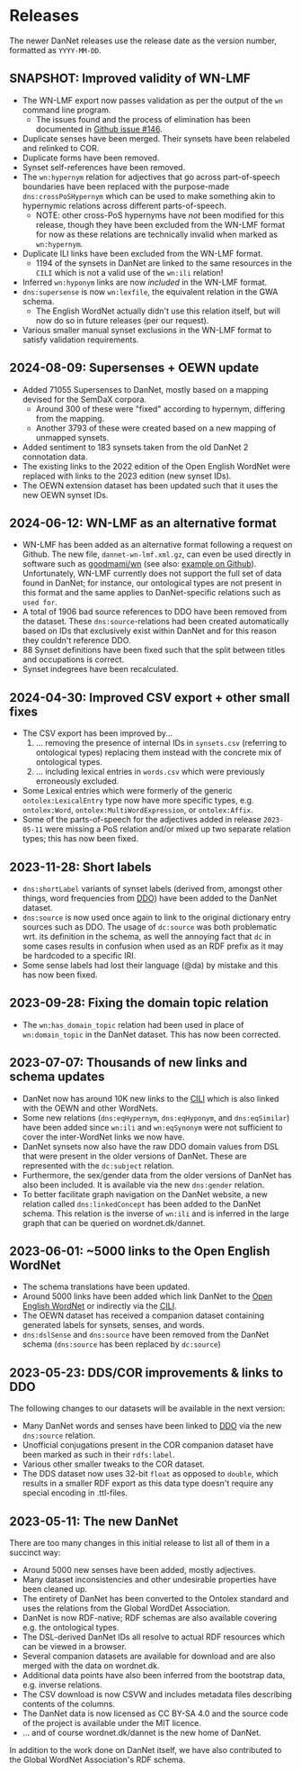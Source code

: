 # Releases
The newer DanNet releases use the release date as the version number, formatted as `YYYY-MM-DD`.

## **SNAPSHOT**: Improved validity of WN-LMF
* The WN-LMF export now passes validation as per the output of the `wn` command line program.
  * The issues found and the process of elimination has been documented in [Github issue #146](https://github.com/kuhumcst/DanNet/issues/146).
* Duplicate senses have been merged. Their synsets have been relabeled and relinked to COR.
* Duplicate forms have been removed.
* Synset self-references have been removed.
* The `wn:hypernym` relation for adjectives that go across part-of-speech boundaries have been replaced with the purpose-made `dns:crossPoSHypernym` which can be used to make something akin to hypernymic relations across different parts-of-speech.
  * NOTE: other cross-PoS hypernyms have *not* been modified for this release, though they have been excluded from the WN-LMF format for now as these relations are technically invalid when marked as `wn:hypernym`.
* Duplicate ILI links have been excluded from the WN-LMF format.
  * 1194 of the synsets in DanNet are linked to the same resources in the `CILI` which is not a valid use of the `wn:ili`  relation!
* Inferred `wn:hyponym` links are now *included* in the WN-LMF format.
* `dns:supersense` is now `wn:lexfile`, the equivalent relation in the GWA schema.
  * The English WordNet actually didn't use this relation itself, but will now do so in future releases (per our request).
* Various smaller manual synset exclusions in the WN-LMF format to satisfy validation requirements.

## **2024-08-09**: Supersenses + OEWN update
* Added 71055 Supersenses to DanNet, mostly based on a mapping devised for the SemDaX corpora.
  * Around 300 of these were "fixed" according to hypernym, differing from the mapping.
  * Another 3793 of these were created based on a new mapping of unmapped synsets.
* Added sentiment to 183 synsets taken from the old DanNet 2 connotation data.
* The existing links to the 2022 edition of the Open English WordNet were replaced with links to the 2023 edition (new synset IDs).
* The OEWN extension dataset has been updated such that it uses the new OEWN synset IDs.

## **2024-06-12**: WN-LMF as an alternative format
* WN-LMF has been added as an alternative format following a request on Github. The new file, `dannet-wn-lmf.xml.gz`, can even be used directly in software such as  [goodmami/wn](https://github.com/goodmami/wn) (see also:  [example on Github](https://github.com/kuhumcst/DanNet/blob/master/examples/wn_lmf_query.py)). Unfortunately, WN-LMF currently does not support the full set of data found in DanNet; for instance, our ontological types are not present in this format and the same applies to DanNet-specific relations such as `used for`.
* A total of 1906 bad source references to DDO have been removed from the dataset. These `dns:source`-relations had been created automatically based on IDs that exclusively exist within DanNet and for this reason they couldn't reference DDO.
* 88 Synset definitions have been fixed such that the split between titles and occupations is correct.
* Synset indegrees have been recalculated.

## **2024-04-30**: Improved CSV export + other small fixes
* The CSV export has been improved by...
  1. ... removing the presence of internal IDs in `synsets.csv` (referring to ontological types) replacing them instead with the concrete mix of ontological types.
  2. ... including lexical entries in `words.csv` which were previously erroneously excluded. 
* Some Lexical entries which were formerly of the generic `ontolex:LexicalEntry` type now have more specific types, e.g. `ontolex:Word`, `ontolex:MultiWordExpression`, or `ontolex:Affix`.
* Some of the parts-of-speech for the adjectives added in release `2023-05-11` were missing a PoS relation and/or mixed up two separate relation types; this has now been fixed.

## **2023-11-28**: Short labels
* `dns:shortLabel` variants of synset labels (derived from, amongst other things, word frequencies from [DDO](https://ordnet.dk/ddo)) have been added to the DanNet dataset.
* `dns:source` is now used once again to link to the original dictionary entry sources such as DDO. The usage of `dc:source` was both problematic wrt. its definition in the schema, as well the annoying fact that `dc` in some cases results in confusion when used as an RDF prefix as it may be hardcoded to a specific IRI.
* Some sense labels had lost their language (@da) by mistake and this has now been fixed.

## **2023-09-28**: Fixing the domain topic relation
* The `wn:has_domain_topic` relation had been used in place of `wn:domain_topic` in the DanNet dataset. This has now been corrected.

## **2023-07-07**: Thousands of new links and schema updates
* DanNet now has around 10K new links to the [CILI](https://github.com/globalwordnet/cili) which is also linked with the OEWN and other WordNets.
* Some new relations (`dns:eqHypernym`, `dns:eqHyponym`, and `dns:eqSimilar`) have been added since `wn:ili` and `wn:eqSynonym` were not sufficient to cover the inter-WordNet links we now have.
* DanNet synsets now also have the raw DDO domain values from DSL that were present in the older versions of DanNet. These are represented with the `dc:subject` relation.
* Furthermore, the sex/gender data from the older versions of DanNet has also been included. It is available via the new `dns:gender` relation.
* To better facilitate graph navigation on the DanNet website, a new relation called `dns:linkedConcept` has been added to the DanNet schema. This relation is the inverse of `wn:ili` and is inferred in the large graph that can be queried on wordnet.dk/dannet.

## **2023-06-01**: ~5000 links to the Open English WordNet
* The schema translations have been updated.
* Around 5000 links have been added which link DanNet to the [Open English WordNet](https://github.com/globalwordnet/english-wordnet) or indirectly via the [CILI](https://github.com/globalwordnet/cili).
* The OEWN dataset has received a companion dataset containing generated labels for synsets, senses, and words.
* `dns:dslSense` and `dns:source` have been removed from the DanNet schema (`dns:source` has been replaced by `dc:source`)

## **2023-05-23**: DDS/COR improvements & links to DDO
The following changes to our datasets will be available in the next version:

* Many DanNet words and senses have been linked to [DDO](https://ordnet.dk/ddo) via the new `dns:source` relation.
* Unofficial conjugations present in the COR companion dataset have been marked as such in their `rdfs:label`.
* Various other smaller tweaks to the COR dataset.
* The DDS dataset now uses 32-bit `float` as opposed to `double`, which results in a smaller RDF export as this data type doesn't require any special encoding in .ttl-files.

## **2023-05-11**: The new DanNet
There are too many changes in this initial release to list all of them in a succinct way:

* Around 5000 new senses have been added, mostly adjectives.
* Many dataset inconsistencies and other undesirable properties have been cleaned up.
* The entirety of DanNet has been converted to the Ontolex standard and uses the relations from the Global WordDet Association.
* DanNet is now RDF-native; RDF schemas are also available covering e.g. the ontological types.
* The DSL-derived DanNet IDs all resolve to actual RDF resources which can be viewed in a browser.
* Several companion datasets are available for download and are also merged with the data on wordnet.dk.
* Additional data points have also been inferred from the bootstrap data, e.g. inverse relations.
* The CSV download is now CSVW and includes metadata files describing contents of the columns.
* The DanNet data is now licensed as CC BY-SA 4.0 and the source code of the project is available under the MIT licence.
* ... and of course wordnet.dk/dannet is the new home of DanNet.

In addition to the work done on DanNet itself, we have also contributed to the Global WordNet Association's RDF schema.
